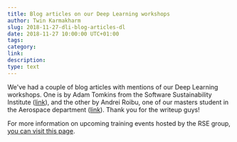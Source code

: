 ```yaml
---
title: Blog articles on our Deep Learning workshops
author: Twin Karmakharm
slug: 2018-11-27-dli-blog-articles-dl
date: 2018-11-27 10:00:00 UTC+01:00
tags:
category:
link:
description:
type: text
---
```


We've had a couple of blog articles with mentions of our Deep Learning workshops. One is by Adam Tomkins from the Software Sustainability Institute ([link](https://software.ac.uk/blog/2018-11-22-dabbling-deep-learning)), and the other by Andrei Roibu, one of our masters student in the Aerospace department  ([link](http://www.residencelife.co.uk/what-have-you-done-today-i-trained-my-pc-to-learn._60163)). Thank you for the writeup guys!

For more information on upcoming training events hosted by the RSE group, [you can visit this page](https://rse.shef.ac.uk/training/events/).
